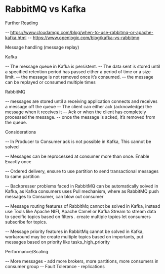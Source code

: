 # RabbitMQ vs Kafka

Further Reading

   -- https://www.cloudamqp.com/blog/when-to-use-rabbitmq-or-apache-kafka.html
   -- https://www.openlogic.com/blog/kafka-vs-rabbitmq

Message handling (message replay)

Kafka

   --  The message queue in Kafka is persistent. 
   --  The data sent is stored until a specified retention period has passed either a period of time or a size limit.
   --  the message is not removed once it’s consumed. 
   --  the message can be replayed or consumed multiple times

RabbitMQ


-- messages are stored until a receiving application connects and receives a message off the queue
-- The client can either ack (acknowledge) the message when it receives it 
-- Ack or when the client has completely processed the message. 
-- once the message is acked, it’s removed from the queue.

Considerations

-- In Producer to Consumer ack is not possible in Kafka, This cannot be solved

-- Messages can be reprocessed at consumer more than once. Enable Exactly once

-- Ordered delivery, ensure to use partition to send transactional messages to same partition

-- Backpresser problems faced in RabbitMQ can be automatically solved in Kafka,
   as Kafka consumers uses Pull mechanism, where as RabbitMQ push messages to Consumer, can blow out consumer

-- Message routing features of RabbitMq cannot be solved in Kafka, instead use Tools like Apache NIFI, Apache Camel or Kafka Stream to stream data to specific topics based on filters
    . create multiple topics let consumers subscribe for topics.

-- Message priority features in RabbitMq cannot be solved in Kafka, workaround may be create multiple topics based on importants, put messages based on priority
     like 
            tasks_high_priority


Performance/Scaling
    
--    More messages - add more brokers, more partitions, more consumers in consumer group
--    Fault Tolerance - replications 
